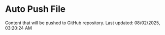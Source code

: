 # Auto Push File

Content that will be pushed to GitHub repository.
Last updated: 08/02/2025, 03:20:24 AM